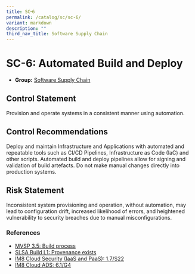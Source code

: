 ```yaml
---
title: SC᠆6
permalink: /catalog/sc/sc-6/
variant: markdown
description: ""
third_nav_title: Software Supply Chain
---
```

# SC-6: Automated Build and Deploy

* **Group:** [Software Supply Chain](/catalog/sc)

## Control Statement

Provision and operate systems in a consistent manner using automation.

## Control Recommendations

Deploy and maintain Infrastructure and Applications with automated and repeatable tools such as CI/CD Pipelines, Infrastructure as Code (IaC) and other scripts. Automated build and deploy pipelines allow for signing and validation of build artefacts. Do not make manual changes directly into production systems.

## Risk Statement

Inconsistent system provisioning and operation, without automation, may lead to configuration drift, increased likelihood of errors, and heightened vulnerability to security breaches due to manual misconfigurations.



### References


 * [MVSP 3.5: Build process](https://mvsp.dev/)
 * [SLSA Build L1: Provenance exists](https://slsa.dev)
 * [IM8 Cloud Security (IaaS and PaaS): 1.7/S22](https://intranet.mof.gov.sg/portal/IM/Themes/IT-Management/Cloud/Topics/Cloud-Security.aspx)
 * [IM8 Cloud ADS: 6.1/G4](https://intranet.mof.gov.sg/portal/IM/Themes/IT-Management/Cloud/Topics/Application-Development-Security-(For-Cloud).aspx)